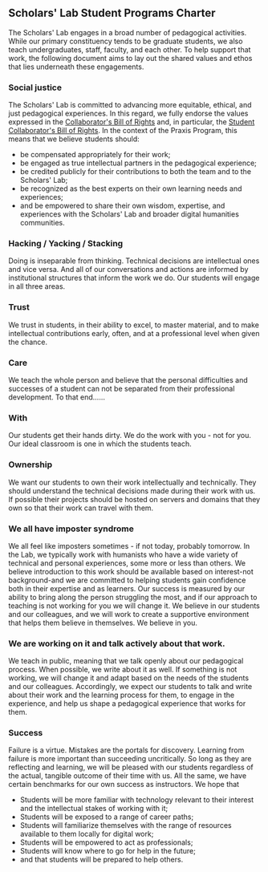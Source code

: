 
## Scholars' Lab Student Programs Charter

The Scholars' Lab engages in a broad number of pedagogical activities. While our primary constituency tends to be graduate students, we also teach undergraduates, staff, faculty, and each other. To help support that work, the following document aims to lay out the shared values and ethos that lies underneath these engagements.

### Social justice

The Scholars' Lab is committed to advancing more equitable, ethical, and just pedagogical experiences. In this regard, we fully endorse the values expressed in the [Collaborator's Bill of Rights](http://mcpress.media-commons.org/offthetracks/part-one-models-for-collaboration-career-paths-acquiring-institutional-support-and-transformation-in-the-field/a-collaboration/collaborators%E2%80%99-bill-of-rights/) and, in particular, the [Student Collaborator's Bill of Rights](http://cdh.ucla.edu/news/a-student-collaborators-bill-of-rights/). In the context of the Praxis Program, this means that we believe students should:

* be compensated appropriately for their work;
* be engaged as true intellectual partners in the pedagogical experience;
* be credited publicly for their contributions to both the team and to the Scholars' Lab;
* be recognized as the best experts on their own learning needs and experiences;
* and be empowered to share their own wisdom, expertise, and experiences with the Scholars' Lab and broader digital humanities communities.

### Hacking / Yacking / Stacking

Doing is inseparable from thinking. Technical decisions are intellectual ones and vice versa. And all of our conversations and actions are informed by institutional structures that inform the work we do. Our students will engage in all three areas.

### Trust

We trust in students, in their ability to excel, to master material, and to make intellectual contributions early, often, and at a professional level when given the chance. 

### Care 

We teach the whole person and believe that the personal difficulties and successes of a student can not be separated from their professional development. To that end……

### With

Our students get their hands dirty. We do the work with you - not for you. Our ideal classroom is one in which the students teach.

### Ownership

We want our students to own their work intellectually and technically. They should understand the technical decisions made during their work with us. If possible their projects should be hosted on servers and domains that they own so that their work can travel with them.

### We all have imposter syndrome

We all feel like imposters sometimes - if not today, probably tomorrow. In the Lab, we typically work with humanists who have a wide variety of technical and personal experiences, some more or less than others. We believe introduction to this work should be available based on interest-not background-and we are committed to helping students gain confidence both in their expertise and as learners. Our success is measured by our ability to bring along the person struggling the most, and if our approach to teaching is not working for you we will change it. We believe in our students and our colleagues, and we will work to create a supportive environment that helps them believe in themselves. We believe in you.

### We are working on it and talk actively about that work.

We teach in public, meaning that we talk openly about our pedagogical process. When possible, we write about it as well. If something is not working, we will change it and adapt based on the needs of the students and our colleagues. Accordingly, we expect our students to talk and write about their work and the learning process for them, to engage in the experience, and help us shape a pedagogical experience that works for them.

### Success

Failure is a virtue. Mistakes are the portals for discovery. Learning from failure is more important than succeeding uncritically. So long as they are reflecting and learning, we will be pleased with our students regardless of the actual, tangible outcome of their time with us. All the same, we have certain benchmarks for our own success as instructors. We hope that

* Students will be more familiar with technology relevant to their interest and the intellectual stakes of working with it;
* Students will be exposed to a range of career paths;
* Students will familiarize themselves with the range of resources available to them locally for digital work;
* Students will be empowered to act as professionals;
* Students will know where to go for help in the future;
* and that students will be prepared to help others.